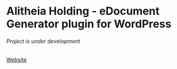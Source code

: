 # Alitheia Holding - eDocument Generator plugin for WordPress
###### Project is under development
[Website](https://www.alitheiaholdings.com)
